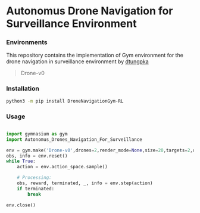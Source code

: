 

# Autonomus Drone Navigation for Surveillance Environment

### Environments
This repository contains the implementation of Gym environment for the drone navigation in surveillance environment by [dtungpka](https://github.com/dtungpka)


>Drone-v0

### Installation
```bash
python3 -m pip install DroneNavigationGym-RL
```

### Usage
```python

import gymnasium as gym
import Autonomus_Drones_Navigation_For_Surveillance

env = gym.make('Drone-v0',drones=2,render_mode=None,size=20,targets=2,obstacles=2,battery=100)
obs, info = env.reset()
while True:
    action = env.action_space.sample()

    # Processing:
    obs, reward, terminated, _, info = env.step(action)
    if terminated:
        break

env.close()

```

